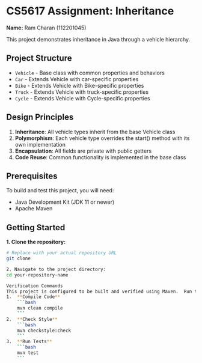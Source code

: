 # CS5617 Assignment: Inheritance

**Name:** Ram Charan (112201045) 

This project demonstrates inheritance in Java through a vehicle hierarchy.

## Project Structure

- `Vehicle` - Base class with common properties and behaviors
- `Car` - Extends Vehicle with car-specific properties
- `Bike` - Extends Vehicle with Bike-specific properties
- `Truck` - Extends Vehicle with truck-specific properties
- `Cycle` - Extends Vehicle with Cycle-specific properties

## Design Principles

1. **Inheritance**: All vehicle types inherit from the base Vehicle class
2. **Polymorphism**: Each vehicle type overrides the start() method with its own implementation
3. **Encapsulation**: All fields are private with public getters
4. **Code Reuse**: Common functionality is implemented in the base class

## Prerequisites

To build and test this project, you will need:
* Java Development Kit (JDK 11 or newer)
* Apache Maven 

## Getting Started

**1. Clone the repository:**
```bash
# Replace with your actual repository URL
git clone 

2. Navigate to the project directory:
cd your-repository-name

Verification Commands
This project is configured to be built and verified using Maven.  Run the following commands from the project root to ensure correctness.
1.  **Compile Code**
    ```bash
    mvn clean compile
    ```
2.  **Check Style**
    ```bash
    mvn checkstyle:check
    ```
3.  **Run Tests**
    ```bash
    mvn test
    ```
